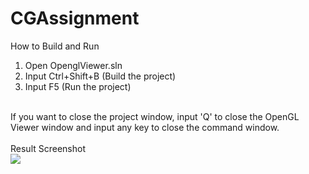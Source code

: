 # CGAssignment

How to Build and Run
<br>
1. Open OpenglViewer.sln
2. Input Ctrl+Shift+B (Build the project)
3. Input F5 (Run the project)
<br>
If you want to close the project window, input 'Q' to close the OpenGL Viewer window and input any key to close the command window.
<br><br>
Result Screenshot<br>
<img src="https://github.com/user-attachments/assets/77ac3b2a-a3c1-4993-a995-e58b1a547353">

